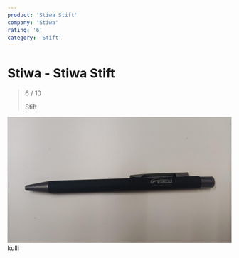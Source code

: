 ```yaml
---
product: 'Stiwa Stift'
company: 'Stiwa'
rating: '6'
category: 'Stift'
---
```


# Stiwa - Stiwa Stift
>
> 6 / 10
>
> Stift

![Stiwa Stift](./assets/stiwa-stiwa-stift-347beb64-9e90-4221-97c9-1ffbe2209122.jpg)
kulli
